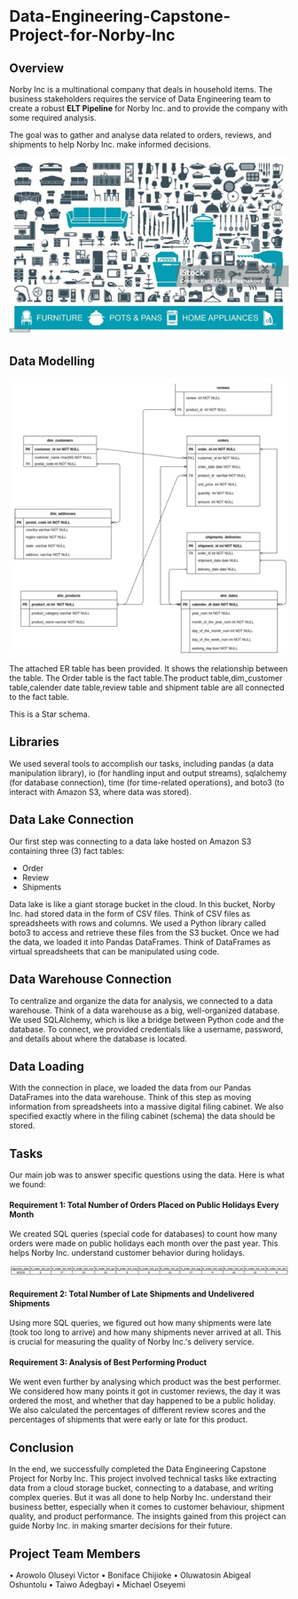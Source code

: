 # Data-Engineering-Capstone-Project-for-Norby-Inc

## Overview

Norby Inc is a multinational company that deals in household items. The business stakeholders requires the service of Data Engineering team to create a robust **ELT Pipeline** for Norby Inc. and to provide the company with some required analysis. 

The goal was to gather and analyse data related to orders, reviews, and shipments to help Norby Inc. make informed decisions.

![](introduction.jpeg)

## Data Modelling
![](model.png)

The attached ER table has been provided. It shows the relationship between the table.
The Order table is the fact table.The product table,dim_customer table,calender date table,review table and shipment table are all connected to the fact table.

This is a Star schema.


## Libraries
We used several tools to accomplish our tasks, 
including pandas (a data manipulation library), io (for handling input and output streams), sqlalchemy (for database connection), time (for time-related operations), and boto3 (to interact with Amazon S3, where data was stored).

## Data Lake Connection
Our first step was connecting to a data lake hosted on Amazon S3 containing three (3) fact tables:
 - Order
 - Review
 - Shipments

Data lake is like a giant storage bucket in the cloud. In this bucket, Norby Inc. had stored data in the form of CSV files. Think of CSV files as spreadsheets with rows and columns. We used a Python library called boto3 to access and retrieve these files from the S3 bucket.
Once we had the data, we loaded it into Pandas DataFrames. Think of DataFrames as virtual spreadsheets that can be manipulated using code.

## Data Warehouse Connection
To centralize and organize the data for analysis, we connected to a data warehouse. Think of a data warehouse as a big, well-organized database. We used SQLAlchemy, which is like a bridge between Python code and the database. To connect, we provided credentials like a username, password, and details about where the database is located.

## Data Loading
With the connection in place, we loaded the data from our Pandas DataFrames into the data warehouse. Think of this step as moving information from spreadsheets into a massive digital filing cabinet. We also specified exactly where in the filing cabinet (schema) the data should be stored.

## Tasks
Our main job was to answer specific questions using the data. Here is what we found:

#### Requirement 1: Total Number of Orders Placed on Public Holidays Every Month
We created SQL queries (special code for databases) to count how many orders were made on public holidays each month over the past year. This helps Norby Inc. understand customer behavior during holidays.

![](orders.png)

#### Requirement 2: Total Number of Late Shipments and Undelivered Shipments
Using more SQL queries, we figured out how many shipments were late (took too long to arrive) and how many shipments never arrived at all. This is crucial for measuring the quality of Norby Inc.'s delivery service.
#### Requirement 3: Analysis of Best Performing Product
We went even further by analysing which product was the best performer. We considered how many points it got in customer reviews, the day it was ordered the most, and whether that day happened to be a public holiday. We also calculated the percentages of different review scores and the percentages of shipments that were early or late for this product.

## Conclusion
In the end, we successfully completed the Data Engineering Capstone Project for Norby Inc. This project involved technical tasks like extracting data from a cloud storage bucket, connecting to a database, and writing complex queries. But it was all done to help Norby Inc. understand their business better, especially when it comes to customer behaviour, shipment quality, and product performance. The insights gained from this project can guide Norby Inc. in making smarter decisions for their future.

## Project Team Members
•	Arowolo Oluseyi Victor
•	Boniface Chijioke
•	Oluwatosin Abigeal Oshuntolu
•	Taiwo Adegbayi
•	Michael Oseyemi



